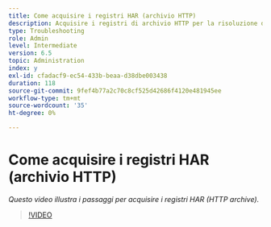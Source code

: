 ```yaml
---
title: Come acquisire i registri HAR (archivio HTTP)
description: Acquisire i registri di archivio HTTP per la risoluzione dei problemi relativi alla rete
type: Troubleshooting
role: Admin
level: Intermediate
version: 6.5
topic: Administration
index: y
exl-id: cfadacf9-ec54-433b-beaa-d38dbe003438
duration: 118
source-git-commit: 9fef4b77a2c70c8cf525d42686f4120e481945ee
workflow-type: tm+mt
source-wordcount: '35'
ht-degree: 0%

---
```


# Come acquisire i registri HAR (archivio HTTP)

*Questo video illustra i passaggi per acquisire i registri HAR (HTTP archive).*

>[!VIDEO](https://video.tv.adobe.com/v/335488?quality=12&learn=on)

